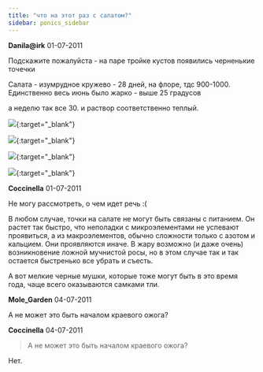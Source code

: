 ```yaml
---
title: "что на этот раз с салатом?"
sidebar: ponics_sidebar
---
```


**Danila@irk** 01-07-2011

Подскажите пожалуйста - на паре тройке кустов появились черненькие точечки

Салата - изумрудное кружево - 28 дней, на флоре, тдс 900-1000. Единственно весь июнь было жарко - выше 25 градусов

а неделю так все 30. и раствор соответственно теплый.

[![](/attachimages/7525_300620112135.jpg)](https://t.me/ponics_ru_files/5849){:target="_blank"}

[![](/attachimages/7527_300620112136.jpg)](https://t.me/ponics_ru_files/5850){:target="_blank"}

[![](/attachimages/7529_300620112135.jpg)](https://t.me/ponics_ru_files/5851){:target="_blank"}

[![](/attachimages/7531_300620112136.jpg)](https://t.me/ponics_ru_files/5852){:target="_blank"}

**Coccinella** 01-07-2011

Не могу рассмотреть, о чем идет речь :(

В любом случае, точки на салате не могут быть связаны с питанием. Он растет так быстро, что неполадки с микроэлементами не успевают проявиться, а из макроэлементов, обычно сложности только с азотом и кальцием. Они проявляются иначе. В жару возможно (и даже очень) возникновение ложной мучнистой росы, но в этом случае так и так остается быстренько все убрать и съесть.

А вот мелкие черные мушки, которые тоже могут быть в это время года, чаще всего оказываются самками тли.


**Mole_Garden** 04-07-2011

А не может это быть началом краевого ожога? 


**Coccinella** 04-07-2011

> А не может это быть началом краевого ожога? 

Нет.


